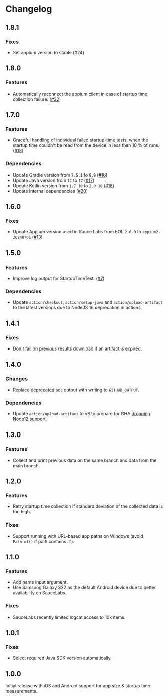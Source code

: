 # Changelog

## 1.8.1

### Fixes

* Set appium version to stable (#24)

## 1.8.0

### Features

* Automatically reconnect the appium client in case of startup time collection failure. ([#22](https://github.com/getsentry/action-app-sdk-overhead-metrics/pull/22))

## 1.7.0

### Features

* Graceful handling of individual failed startup-time tests, when the startup time couldn't be read from the device in less than 10 % of runs. ([#13](https://github.com/getsentry/action-app-sdk-overhead-metrics/pull/13))

### Dependencies

* Update Gradle version from `7.5.1` to `8.9` ([#16](https://github.com/getsentry/action-app-sdk-overhead-metrics/pull/16))
* Update Java version from `11` to `17` ([#17](https://github.com/getsentry/action-app-sdk-overhead-metrics/pull/17))
* Update Kotlin version from `1.7.10` to `2.0.10` ([#18](https://github.com/getsentry/action-app-sdk-overhead-metrics/pull/18))
* Update internal dependencies ([#20](https://github.com/getsentry/action-app-sdk-overhead-metrics/pull/20))

## 1.6.0

### Fixes

* Update Appium version used in Sauce Labs from EOL `2.0.0` to `appium2-20240701` ([#13](https://github.com/getsentry/action-app-sdk-overhead-metrics/pull/13))

## 1.5.0

### Features

* Improve log output for StartupTimeTest. ([#7](https://github.com/getsentry/action-app-sdk-overhead-metrics/pull/7))

### Dependencies

* Update `action/checkout`, `action/setup-java` and `action/upload-artifact` to the latest versions due to NodeJS 16 deprecation in actions.

## 1.4.1

### Fixes

* Don't fail on previous results download if an artifact is expired.

## 1.4.0

### Changes

* Replace [deprecated](https://github.blog/changelog/2022-10-11-github-actions-deprecating-save-state-and-set-output-commands/) set-output with writing to `GITHUB_OUTPUT`.

### Dependencies

* Update `action/upload-artifact` to v3 to prepare for GHA [dropping Node12 support](https://github.blog/changelog/2022-09-22-github-actions-all-actions-will-begin-running-on-node16-instead-of-node12/).

## 1.3.0

### Features

* Collect and print previous data on the same branch and data from the main branch.

## 1.2.0

### Features

* Retry startup time collection if standard deviation of the collected data is too high.

### Fixes

* Support running with URL-based app paths on Windows (avoid `Path.of()` if path contains ':').

## 1.1.0

### Features

* Add name input argument.
* Use Samsung Galaxy S22 as the default Android device due to better availability on SauceLabs.

### Fixes

* SauceLabs recently limited logcat access to 10k items.

## 1.0.1

### Fixes

* Select required Java SDK version automatically.

## 1.0.0

Initial release with iOS and Android support for app size & startup time measurements.
